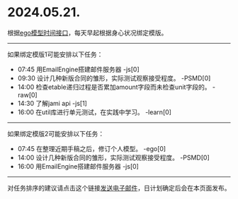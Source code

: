 # 2024.05.21.

根据[ego模型时间接口](https://gitee.com/hyg/blog/blob/master/timeflow.md)，每天早起根据身心状况绑定模版。

---
如果绑定模版1可能安排以下任务：

- 07:45	用EmailEngine搭建邮件服务器 -js[0]
- 09:30	设计几种新版合同的雏形，实际测试观察接受程度。 -PSMD[0]
- 14:00	检查etable递归过程是否累加amount字段而未检查unit字段的。 -raw[0]
- 14:30	了解jami api -js[1]
- 16:00	在util库进行单元测试，在实践中学习。 -learn[0]

---
如果绑定模版2可能安排以下任务：

- 07:45	在整理近期手稿之后，修订个人模型。 -ego[0]
- 14:00	设计几种新版合同的雏形，实际测试观察接受程度。 -PSMD[0]
- 16:00	用EmailEngine搭建邮件服务器 -js[0]

---
对任务排序的建议请点击这个链接<a href="mailto:huangyg@mars22.com?subject=关于2024.05.21.任务排序的建议&body=date: 20240521%0D%0Afile: ../../blog/release/time/d.20240521.md%0D%0A---请勿修改邮件主题及以上内容---%0D%0A">发送电子邮件</a>，日计划确定后会在本页面发布。